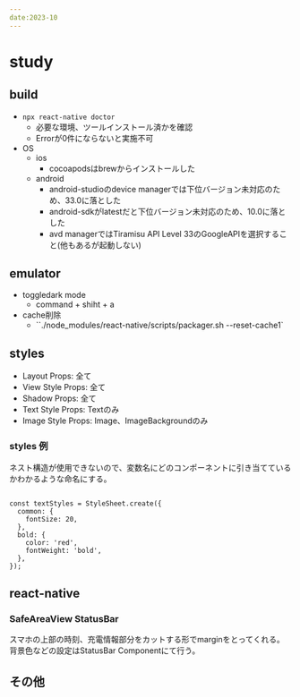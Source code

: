 ```yaml
---
date:2023-10
---
```

# study

## build

- `npx react-native doctor`
  - 必要な環境、ツールインストール済かを確認
  - Errorが0件にならないと実施不可
- OS
  - ios
    - cocoapodsはbrewからインストールした
  - android
    - android-studioのdevice managerでは下位バージョン未対応のため、33.0に落とした
    - android-sdkがlatestだと下位バージョン未対応のため、10.0に落とした
    - avd managerではTiramisu API Level 33のGoogleAPIを選択すること(他もあるが起動しない)

## emulator

- toggledark mode
  - command + shiht + a
- cache削除
  - ``./node_modules/react-native/scripts/packager.sh --reset-cache1`

## styles

- Layout Props: 全て
- View Style Props: 全て
- Shadow Props: 全て
- Text Style Props: Textのみ
- Image Style Props: Image、ImageBackgroundのみ

### styles 例

ネスト構造が使用できないので、変数名にどのコンポーネントに引き当てているかわかるような命名にする。

```tsx

const textStyles = StyleSheet.create({
  common: {
    fontSize: 20,
  },
  bold: {
    color: 'red',
    fontWeight: 'bold',
  },
});
```

## react-native

### SafeAreaView StatusBar

スマホの上部の時刻、充電情報部分をカットする形でmarginをとってくれる。
背景色などの設定はStatusBar Componentにて行う。


## その他
